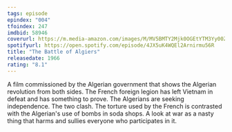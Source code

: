 ```yaml
---
tags: episode
epindex: "004"
tfoindex: 247
imdbid: 58946
coverurl: https://m.media-amazon.com/images/M/MV5BMTY2Mjk0OGEtYTM3Yy00ZWZiLWFhNjAtNGExMjEzNGVmMDMxXkEyXkFqcGc@._V1_SX202_CR0,0,202,300_.jpg
spotifyurl: https://open.spotify.com/episode/4JX5uK4WQEl2Arnirmu56R
title: "The Battle of Algiers"
releasedate: 1966
rating: "8.1"
---
```


A film commissioned by the Algerian government that shows the Algerian revolution from both sides. The French foreign legion has left Vietnam in defeat and has something to prove. The Algerians are seeking independence. The two clash. The torture used by the French is contrasted with the Algerian's use of bombs in soda shops. A look at war as a nasty thing that harms and sullies everyone who participates in it.